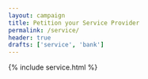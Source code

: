```yaml
---
layout: campaign
title: Petition your Service Provider
permalink: /service/
header: true
drafts: ['service', 'bank']
---
```


{% include service.html %}
